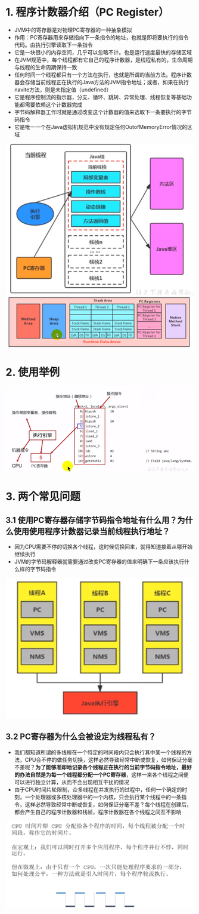 # 1. 程序计数器介绍（PC  Register）

- JVM中的寄存器是对物理PC寄存器的一种抽象模拟
- 作用：PC寄存器用来存储指向下一条指令的地址，也就是即将要执行的指令代码。由执行引擎读取下一条指令
- 它是一块很小的内存空间，几乎可以忽略不计。也是运行速度最快的存储区域
- 在JVM规范中，每个线程都有它自己的程序计数器，是线程私有的，生命周期与线程的生命周期保持一致
- 任何时间一个线程都只有一个方法在执行，也就是所谓的当前方法。程序计数器会存储当前线程正在执行的Java方法的JVM指令地址；或者，如果在执行navite方法，则是未指定值（undefined）
- 它是程序控制流的指示器，分支、循环、跳转、异常处理、线程恢复等基础功能都需要依赖这个计数器完成
- 字节码解释器工作时就是通过改变这个计数器的值来选取下一条要执行的字节码指令
- 它是唯一一个在Java虚拟机规范中没有规定任何OutofMemoryError情况的区域

<img src="https://raw.githubusercontent.com/Sulemanorg/jvm/master/img/20200708222729.png" alt="image-20200708222729856" style="zoom:80%;" />

<img src="https://raw.githubusercontent.com/Sulemanorg/jvm/master/img/20200708222830.png" alt="image-20200708222830058" style="zoom:80%;" />

# 2. 使用举例

<img src="https://raw.githubusercontent.com/Sulemanorg/jvm/master/img/20200709100442.png" alt="image-20200709100442265"  />

# 3. 两个常见问题

## 3.1  使用PC寄存器存储字节码指令地址有什么用？为什么使用使用程序计数器记录当前线程执行地址？

- 因为CPU需要不停的切换各个线程，这时候切换回来，就得知道接着从哪开始继续执行
- JVM的字节码解释器就需要通过改变PC寄存器的值来明确下一条应该执行什么样的字节码指令

![image-20200709101431981](https://raw.githubusercontent.com/Sulemanorg/jvm/master/img/20200709101432.png)

## 3.2  PC寄存器为什么会被设定为线程私有？

- 我们都知道所谓的多线程在一个特定的时间段内只会执行其中某一个线程的方法，CPU会不停的做任务切换，这样必然导致经常中断或恢复，如何保证分毫不差呢？**为了能够准却地记录各个线程正在执行的当前字节码指令地址，最好的办法自然是为每一个线程都分配一个PC寄存器**，这样一来各个线程之间便可以进行独立计算，从而不会出现相互干扰的情况
- 由于CPU时间片轮限制，众多线程在并发执行的过程中，任何一个确定的时刻，一个处理器或多核处理器中的一个内核，只会执行某个线程中的一条指令，这样必然导致经常中断或恢复，如何保证分毫不差？每个线程在创建后，都会产生自己的程序计数器和栈帧，程序计数器在各个线程之间互不影响

<img src="https://raw.githubusercontent.com/Sulemanorg/jvm/master/img/20200709103049.png" alt="image-20200709103049793" style="zoom:80%;" />

